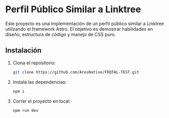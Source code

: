 # Perfil Público Similar a Linktree

Este proyecto es una implementación de un perfil público similar a Linktree utilizando el framework Astro. El objetivo es demostrar habilidades en diseño, estructura de código y manejo de CSS puro.

## Instalación

1. Clona el repositorio:
   ```bash
   git clone https://github.com/AresNative/FRQTAL-TEST.git
   ```
2. Instala las dependencias:
   ```bash
   npm i
   ```
3. Correr el proyecto en local:
   ```bash
   npm run dev
   ```
